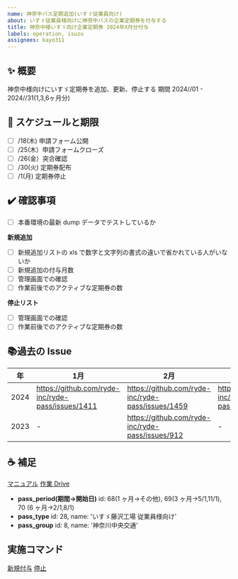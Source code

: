 ```yaml
---
name: 神奈中バス定期追加(いすゞ従業員向け)
about: いすゞ従業員様向けに神奈中バスの企業定期券を付与する
title: 神奈中様いすゞ向け企業定期券 2024年X月分付与
labels: operation, isuzu
assignees: kayo311
---
```


## ✨ 概要

神奈中様向けにいすゞ定期券を追加、更新、停止する
期間 2024//01 - 2024//31(1,3,6ヶ月分)

## 📅 スケジュールと期限

- [ ] /18(木) 申請フォーム公開
- [ ] /25(木）申請フォームクローズ
- [ ] /26(金）突合確認
- [ ] /30(火) 定期券配布
- [ ] /1(月) 定期券停止

## ✔️ 確認事項
- [ ] 本番環境の最新 dump データでテストしているか

**新規追加**
- [ ] 新規追加リストの xls で数字と文字列の書式の違いで省かれている人がいないか
- [ ] 新規追加の付与月数
- [ ] 管理画面での確認
- [ ] 作業前後でのアクティブな定期券の数

**停止リスト**
- [ ] 管理画面での確認
- [ ] 作業前後でのアクティブな定期券の数

## 📚過去の Issue
| 年 | 1月 | 2月 | 3月 | 4月 | 5月 | 6月 | 7月 | 8月 | 9月 | 10月 | 11月 | 12月 |
|---|---|---|---|---|---|---|---|---|---|---|---|---|
| 2024 | https://github.com/ryde-inc/ryde-pass/issues/1411 | https://github.com/ryde-inc/ryde-pass/issues/1459 | https://github.com/ryde-inc/ryde-pass/issues/1475 | https://github.com/ryde-inc/ryde-pass/issues/1569
| 2023 | - | https://github.com/ryde-inc/ryde-pass/issues/912 | - | https://github.com/ryde-inc/ryde-pass/issues/1054 |  https://github.com/ryde-inc/ryde-pass/issues/1089 | https://github.com/ryde-inc/ryde-pass/issues/1108 | https://github.com/ryde-inc/ryde-pass/issues/1175 | https://github.com/ryde-inc/ryde-pass/issues/1210 | https://github.com/ryde-inc/ryde-pass/issues/1253 | https://github.com/ryde-inc/ryde-pass/issues/1305 | https://github.com/ryde-inc/ryde-pass/issues/1366 | https://github.com/ryde-inc/ryde-pass/issues/1390

## ☕ 補足

[マニュアル](https://www.notion.so/rydeinc/a72b342a93a44e11ab970ecac26a082f)
[作業 Drive](https://drive.google.com/drive/u/0/folders/17VQgdSbTjF0hzMnpOWK3QzIB9-GDIV7I)

- **pass_period(期間->開始日)** id: 68(1 ヶ月->その他), 69(3 ヶ月->5/1,11/1), 70 (6 ヶ月->2/1,8/1)
- **pass_type** id: 28, name: 'いすゞ藤沢工場 従業員様向け'
- **pass_group** id: 8, name: '神奈川中央交通'

## 実施コマンド
[新規付与](https://www.notion.so/rydeinc/_-0cda9ac819554577b5edff35608e0ee6)
[停止](https://www.notion.so/rydeinc/_-5243df0e2a6a44248b7811b8615afdfa)